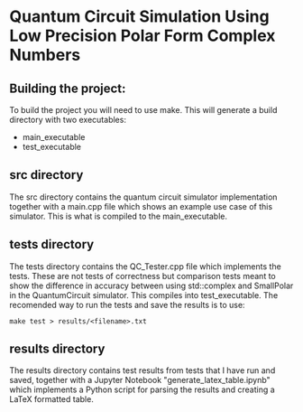 # Quantum Circuit Simulation Using Low Precision Polar Form Complex Numbers

## Building the project: 
To build the project you will need to use make. This will generate a build directory with two executables: 
- main_executable
- test_executable

## src directory
The src directory contains the quantum circuit simulator implementation together with a main.cpp file which shows an example use case of this simulator. This is what is compiled to the main_executable. 

## tests directory
The tests directory contains the QC_Tester.cpp file which implements the tests. These are not tests of correctness but comparison tests meant to show the difference in accuracy between using std::complex and SmallPolar in the QuantumCircuit simulator. This compiles into test_executable. The recomended way to run the tests and save the results is to use:
```shell
make test > results/<filename>.txt
```

## results directory
The results directory contains test results from tests that I have run and saved, together with a Jupyter Notebook "generate_latex_table.ipynb" which implements a Python script for parsing the results and creating a LaTeX formatted table. 